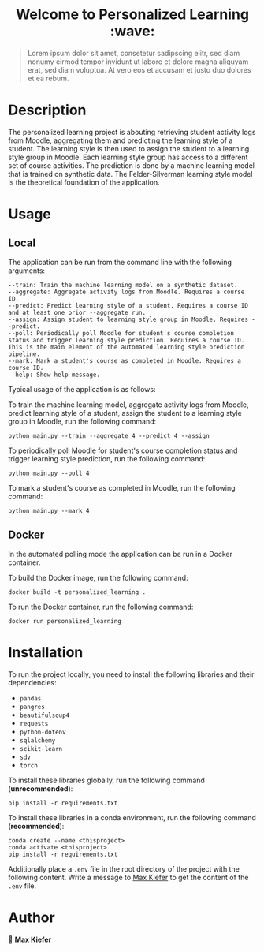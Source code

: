 <h1 align="center">Welcome to Personalized Learning :wave:</h1>

> Lorem ipsum dolor sit amet, consetetur sadipscing elitr, sed diam nonumy eirmod tempor invidunt ut labore et dolore magna aliquyam erat, sed diam voluptua. At vero eos et accusam et justo duo dolores et ea rebum.
  
# Description

The personalized learning project is abouting retrieving student activity logs from Moodle, aggregating them and predicting the learning style of a student. The learning style is then used to assign the student to a learning style group in Moodle. Each learning style group has access to a different set of course activities. The prediction is done by a machine learning model that is trained on synthetic data. The Felder-Silverman learning style model is the theoretical foundation of the application.

# Usage

## Local

The application can be run from the command line with the following arguments:
    
```
--train: Train the machine learning model on a synthetic dataset.
--aggregate: Aggregate activity logs from Moodle. Requires a course ID.
--predict: Predict learning style of a student. Requires a course ID and at least one prior --aggregate run.
--assign: Assign student to learning style group in Moodle. Requires --predict.
--poll: Periodically poll Moodle for student's course completion status and trigger learning style prediction. Requires a course ID. This is the main element of the automated learning style prediction pipeline.
--mark: Mark a student's course as completed in Moodle. Requires a course ID.
--help: Show help message.
```

Typical usage of the application is as follows:

To train the machine learning model, aggregate activity logs from Moodle, predict learning style of a student, assign the student to a learning style group in Moodle, run the following command:
``` 
python main.py --train --aggregate 4 --predict 4 --assign
```

To periodically poll Moodle for student's course completion status and trigger learning style prediction, run the following command:
```
python main.py --poll 4
```

To mark a student's course as completed in Moodle, run the following command:
```
python main.py --mark 4
```

## Docker

In the automated polling mode the application can be run in a Docker container. 

To build the Docker image, run the following command:
```
docker build -t personalized_learning .
```

To run the Docker container, run the following command:
```
docker run personalized_learning
```


# Installation

To run the project locally, you need to install the following libraries and their dependencies:

- `pandas`
- `pangres`
- `beautifulsoup4`
- `requests`
- `python-dotenv`
- `sqlalchemy`
- `scikit-learn`
- `sdv`
- `torch`

To install these libraries globally, run the following command (**unrecommended**):

```
pip install -r requirements.txt
```

To install these libraries in a conda environment, run the following command (**recommended**):

```
conda create --name <thisproject>
conda activate <thisproject>
pip install -r requirements.txt
```

Additionally place a `.env` file in the root directory of the project with the following content. Write a message to [Max Kiefer](https://github.com/Maxkie1) to get the content of the `.env` file.

# Author

:bust_in_silhouette: **[Max Kiefer](https://github.com/Maxkie1)**